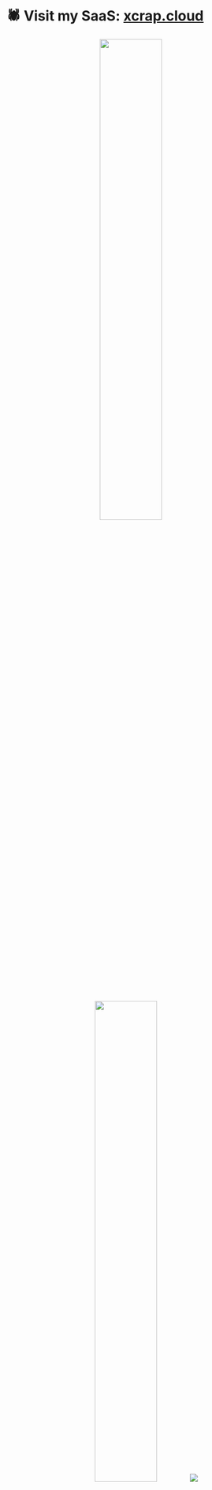 # 🕷️ Visit my SaaS: [xcrap.cloud](https://xcrap.cloud)
<div align="center">
  <img height="50%" width="auto" src ="https://github-readme-stats.vercel.app/api?username=marcuth&show_icons=true&count_private=true&theme=darcula&hide_border=true&hide=issues,contribs&bg_color=00000000">
  <img height="50%" width="auto" src ="https://github-readme-stats.vercel.app/api/top-langs/?username=marcuth&layout=compact&hide_border=true&theme=darcula&bg_color=00000000&langs_count=6&hide=jupyter%20notebook,tex,css,scss,html,ejs">
  <img src ="https://github-readme-streak-stats.herokuapp.com?user=marcuth&theme=darcula&hide_border=true&background=FFFFFF00">
  <br>
  <br>
  <div id="badges">
</div>
</div>
